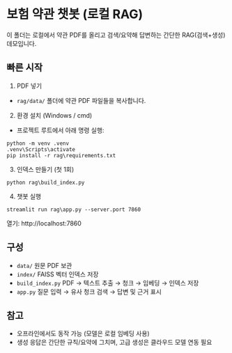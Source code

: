 # 보험 약관 챗봇 (로컬 RAG)

이 폴더는 로컬에서 약관 PDF를 올리고 검색/요약해 답변하는 간단한 RAG(검색+생성) 데모입니다.

## 빠른 시작

1) PDF 넣기
- `rag/data/` 폴더에 약관 PDF 파일들을 복사합니다.

2) 환경 설치 (Windows / cmd)
- 프로젝트 루트에서 아래 명령 실행:

```
python -m venv .venv
.venv\Scripts\activate
pip install -r rag\requirements.txt
```

3) 인덱스 만들기 (첫 1회)
```
python rag\build_index.py
```

4) 챗봇 실행
```
streamlit run rag\app.py --server.port 7860
```

열기: http://localhost:7860

## 구성
- `data/` 원문 PDF 보관
- `index/` FAISS 벡터 인덱스 저장
- `build_index.py` PDF → 텍스트 추출 → 청크 → 임베딩 → 인덱스 저장
- `app.py` 질문 입력 → 유사 청크 검색 → 답변 및 근거 표시

## 참고
- 오프라인에서도 동작 가능 (모델은 로컬 임베딩 사용)
- 생성 응답은 간단한 규칙/요약에 그치며, 고급 생성은 클라우드 모델 연동 필요
